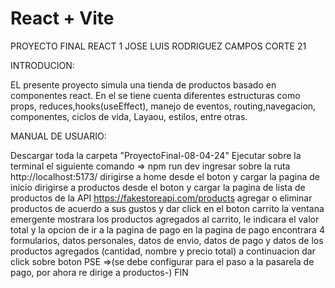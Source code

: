 # React + Vite
PROYECTO FINAL REACT 1
JOSE LUIS RODRIGUEZ CAMPOS
CORTE 21

INTRODUCION:

EL presente proyecto simula una tienda de productos basado en componentes react.
En el se tiene cuenta diferentes estructuras como props, reduces,hooks(useEffect), manejo de eventos, routing,navegacion,
componentes, ciclos de vida, Layaou, estilos, entre otras.


MANUAL DE USUARIO:

Descargar toda la carpeta "ProyectoFinal-08-04-24"
Ejecutar sobre la terminal el siguiente comando =>     npm run dev
ingresar sobre la ruta http://localhost:5173/
dirigirse a home desde el boton y cargar la pagina de inicio
dirigirse a productos desde el boton y cargar la pagina de lista de productos de la API https://fakestoreapi.com/products
agregar o eliminar productos de acuerdo a sus gustos y dar click en el boton carrito
la ventana emergente mostrara los productos agregados al carrito, le indicara el valor total y la opcion de ir a la pagina de pago
en la pagina de pago encontrara 4 formularios, datos personales, datos de envio, datos de pago y datos de los productos agregados (cantidad, nombre y precio total)
a continuacion dar click sobre boton PSE =>(se debe configurar para el paso a la pasarela de pago, por ahora re dirige a productos-)
FIN